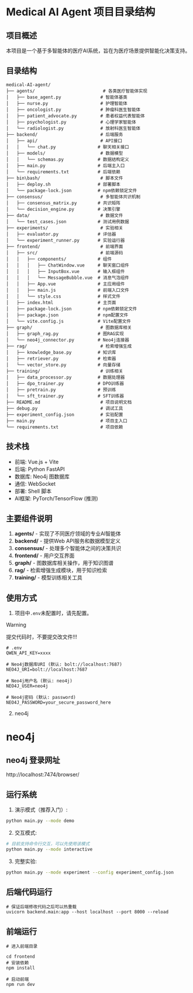 # Medical AI Agent 项目目录结构

## 项目概述
本项目是一个基于多智能体的医疗AI系统，旨在为医疗场景提供智能化决策支持。

## 目录结构

```
medical-AI-agent/
├── agents/                          # 各类医疗智能体实现
│   ├── base_agent.py               # 智能体基类
│   ├── nurse.py                    # 护理智能体
│   ├── oncologist.py               # 肿瘤科医生智能体
│   ├── patient_advocate.py         # 患者权益代表智能体
│   ├── psychologist.py             # 心理学家智能体
│   └── radiologist.py              # 放射科医生智能体
├── backend/                        # 后端服务
│   ├── api/                        # API接口
│   │   └── chat.py                # 聊天相关接口
│   ├── models/                     # 数据模型
│   │   └── schemas.py             # 数据结构定义
│   ├── main.py                    # 后端主入口
│   └── requirements.txt           # 后端依赖
├── bin\bash/                       # 脚本文件
│   ├── deploy.sh                  # 部署脚本
│   └── package-lock.json          # npm依赖锁定文件
├── consensus/                      # 多智能体共识机制
│   ├── consensus_matrix.py        # 共识矩阵
│   └── decision_engine.py         # 决策引擎
├── data/                           # 数据文件
│   └── test_cases.json            # 测试用例数据
├── experiments/                    # 实验相关
│   ├── evaluator.py               # 评估器
│   └── experiment_runner.py       # 实验运行器
├── frontend/                       # 前端界面
│   ├── src/                        # 前端源码
│   │   ├── components/            # 组件
│   │   │   ├── ChatWindow.vue     # 聊天窗口组件
│   │   │   ├── InputBox.vue       # 输入框组件
│   │   │   └── MessageBubble.vue  # 消息气泡组件
│   │   ├── App.vue                # 主应用组件
│   │   ├── main.js                # 前端入口文件
│   │   └── style.css              # 样式文件
│   ├── index.html                 # 主页面
│   ├── package-lock.json          # npm依赖锁定文件
│   ├── package.json               # npm配置文件
│   └── vite.config.js             # Vite配置文件
├── graph/                          # 图数据库相关
│   ├── graph_rag.py               # 图RAG实现
│   └── neo4j_connector.py         # Neo4j连接器
├── rag/                            # 检索增强生成
│   ├── knowledge_base.py          # 知识库
│   ├── retriever.py               # 检索器
│   └── vector_store.py            # 向量存储
├── training/                       # 训练相关
│   ├── data_processor.py          # 数据处理器
│   ├── dpo_trainer.py             # DPO训练器
│   ├── pretrain.py                # 预训练
│   └── sft_trainer.py             # SFT训练器
├── README.md                       # 项目说明文档
├── debug.py                        # 调试工具
├── experiment_config.json          # 实验配置
├── main.py                         # 项目主入口
└── requirements.txt                # 项目依赖
```

## 技术栈

- 前端: Vue.js + Vite
- 后端: Python FastAPI
- 数据库: Neo4j 图数据库
- 通信: WebSocket
- 部署: Shell 脚本
- AI框架: PyTorch/TensorFlow (推测)

## 主要组件说明

1. **agents/** - 实现了不同医疗领域的专业AI智能体
2. **backend/** - 提供Web API服务和数据模型定义
3. **consensus/** - 处理多个智能体之间的决策共识
4. **frontend/** - 用户交互界面
5. **graph/** - 图数据库相关操作，用于知识图谱
6. **rag/** - 检索增强生成模块，用于知识检索
7. **training/** - 模型训练相关工具

## 使用方式
1. 项目中`.env`未配置时，请先配置。
> [!WARNING]
> 提交代码时，不要提交改文件!!!
```shell
# .env
QWEN_API_KEY=xxxx

# Neo4j数据库URI (默认: bolt://localhost:7687)
NEO4J_URI=bolt://localhost:7687

# Neo4j用户名 (默认: neo4j)
NEO4J_USER=neo4j

# Neo4j密码 (默认: password)
NEO4J_PASSWORD=your_secure_password_here
```
2. neo4j 
# neo4j
## neo4j 登录网址
http://localhost:7474/browser/

## 运行系统
1. 演示模式（推荐入门）:
```bash
python main.py --mode demo
```
2. 交互模式:
```bash
# 目前支持命令行交互，可以先使用该模式
python main.py --mode interactive
```
3. 完整实验:
```bash
python main.py --mode experiment --config experiment_config.json
```

## 后端代码运行

```shell
# 保证后端修改代码之后可以热重载
uvicorn backend.main:app --host localhost --port 8000 --reload
```

## 前端运行
```shell
# 进入前端目录

cd frontend
# 安装依赖
npm install

# 启动前端
npm run dev